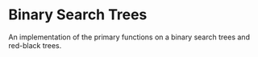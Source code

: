 # Binary Search Trees

An implementation of the primary functions on a binary search trees and red-black trees.